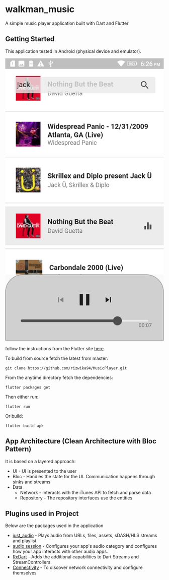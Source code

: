 # walkman_music

A simple music player application built with Dart and Flutter

## Getting Started

This application tested in Android (physical device and emulator).

![walkman.png](assets/images/walkman.png)

follow the instructions from the
Flutter site [here](https://flutter.dev/docs/get-started/install).

To build from source fetch the latest from master:

```
git clone https://github.com/rizwika94/MusicPlayer.git
```

From the anytime directory fetch the dependencies:

```
flutter packages get
```

Then either run:

```
flutter run
```

Or build:

```
flutter build apk
```

## App Architecture (Clean Architecture with Bloc Pattern)

It is based on a layered approach:

* UI - UI is presented to the user 
* Bloc - Handles the state for the UI. Communication happens through sinks and streams
* Data 
     * Network - Interacts with the iTunes API to fetch and parse data
     * Repository - The repository interfaces use the entities
         

## Plugins used in Project

Below are the packages used in the application

* [just_audio](https://pub.dev/packages/just_audio) -  Plays audio from URLs, files, assets, sDASH/HLS streams and playlist. 
* [audio session](pub.dev/packages/audio_session) - Configures your app's audio category and configures how your app interacts with other audio apps.
* [RxDart](https://pub.dev/packages/rxdart) - Adds the additional capabilities to Dart Streams and StreamControllers
* [Connectivity](https://pub.dev/packages/connectivity) - To discover network connectivity and configure themselves
